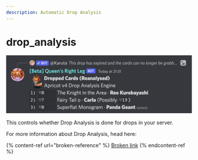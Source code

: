 ```yaml
---
description: Automatic Drop Analysis
---
```


# drop\_analysis

![Example Drop Analysis message](<../../../.gitbook/assets/image (30) (1).png>)

This controls whether Drop Analysis is done for drops in your server.

For more information about Drop Analysis, head here:

{% content-ref url="broken-reference" %}
[Broken link](broken-reference)
{% endcontent-ref %}
